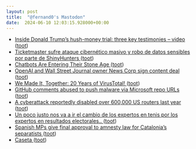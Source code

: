 ```yaml
---
layout: post
title:  "@fernand0's Mastodon"
date:  2024-06-10 12:03:15.928000+00:00
---
```

*  [Inside Donald Trump’s hush-money trial: three key testimonies – video ](https://www.theguardian.com/us-news/video/2024/may/30/from-trumps-fixer-to-a-catch-and-kill-plot-key-testimony-from-the-hush-money-trial-vide) ([toot](https://mastodon.social/@fernand0/112592223989113107))
*  [Ticketmaster sufre ataque cibernético masivo y robo de datos sensibles por parte de ShinyHunters ](https://www.zonamovilidad.es/ticketmaster-sufre-ciberataque-masivo-expone-datos-500-millones-usuario) ([toot](https://mastodon.social/@fernand0/112592071555773713))
*  [Chatbots Are Entering Their Stone Age ](https://www.wired.com/story/chatbots-are-entering-the-stone-age) ([toot](https://mastodon.social/@fernand0/112591816201793154))
*  [OpenAI and Wall Street Journal owner News Corp sign content deal ](https://www.theguardian.com/technology/article/2024/may/22/openai-chatgpt-news-corp-deal?CMP=share_btn_ur) ([toot](https://mastodon.social/@fernand0/112591659025531660))
*  [We Made It, Together: 20 Years of VirusTotal! ](https://blog.virustotal.com/2024/05/we-made-it-together-20-years-of.htm) ([toot](https://mastodon.social/@fernand0/112591299418737841))
*  [GitHub comments abused to push malware via Microsoft repo URLs ](https://www.bleepingcomputer.com/news/security/github-comments-abused-to-push-malware-via-microsoft-repo-urls) ([toot](https://mastodon.social/@fernand0/112591094848624312))
*  [A cyberattack reportedly disabled over 600,000 US routers last year ](https://www.theverge.com/2024/5/31/24168584/cyberattack-us-routers-disabled-2023-windstrea) ([toot](https://mastodon.social/@fernand0/112589660693259732))
*  [Un poco justo nos va a ir el cambio de los expertos en tenis por los expertos en resultados electorales.. ](https://mastodon.social/@fernand0/112588001588900836) ([toot](https://mastodon.social/@fernand0/112588001588900836))
*  [Spanish MPs give final approval to amnesty law for Catalonia’s separatists ](https://www.theguardian.com/world/article/2024/may/30/spanish-mps-give-final-approval-to-amnesty-law-for-catalonia-separatist) ([toot](https://mastodon.social/@fernand0/112587917218999133))
*  [Caseta ](https://www.flickr.com/photos/fernand0/53762694837) ([toot](https://mastodon.social/@fernand0/112587882456165125))
